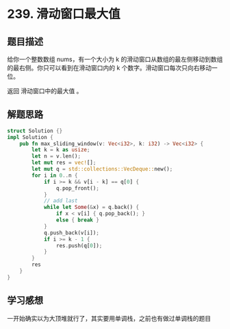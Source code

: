 # 239. 滑动窗口最大值

## 题目描述

给你一个整数数组 nums，有一个大小为 k 的滑动窗口从数组的最左侧移动到数组的最右侧。你只可以看到在滑动窗口内的 k 个数字。滑动窗口每次只向右移动一位。

返回 滑动窗口中的最大值 。

 
## 解题思路

```rust
struct Solution {}
impl Solution {
    pub fn max_sliding_window(v: Vec<i32>, k: i32) -> Vec<i32> {
        let k = k as usize;
        let n = v.len();
        let mut res = vec![];
        let mut q = std::collections::VecDeque::new();
        for i in 0..n {
            if i >= k && v[i - k] == q[0] {
                q.pop_front();
            }
            // add last
            while let Some(&x) = q.back() {
                if x < v[i] { q.pop_back(); }
                else { break }
            }
            q.push_back(v[i]);
            if i >= k - 1 {
                res.push(q[0]);
            }
        }
        res
    }
}
```

## 学习感想

一开始确实以为大顶堆就行了，其实要用单调栈，之前也有做过单调栈的题目